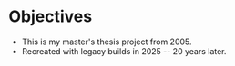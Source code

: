 # Objectives

- This is my master's thesis project from 2005.
- Recreated with legacy builds in 2025 -- 20 years later.